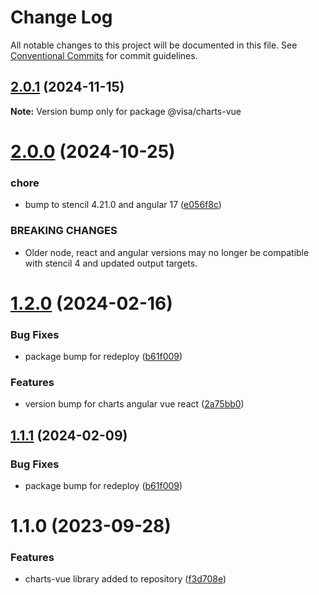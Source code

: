 # Change Log

All notable changes to this project will be documented in this file.
See [Conventional Commits](https://conventionalcommits.org) for commit guidelines.

## [2.0.1](https://github.com/visa/visa-chart-components/compare/@visa/charts-vue@2.0.0...@visa/charts-vue@2.0.1) (2024-11-15)

**Note:** Version bump only for package @visa/charts-vue

# [2.0.0](https://github.com/visa/visa-chart-components/compare/@visa/charts-vue@1.2.0...@visa/charts-vue@2.0.0) (2024-10-25)

### chore

- bump to stencil 4.21.0 and angular 17 ([e056f8c](https://github.com/visa/visa-chart-components/commit/e056f8c95e59ee58ce9facbd4e57552586746f30))

### BREAKING CHANGES

- Older node, react and angular versions may no longer be compatible with stencil 4 and updated output targets.

# [1.2.0](https://github.com/visa/visa-chart-components/compare/@visa/charts-vue@1.1.0...@visa/charts-vue@1.2.0) (2024-02-16)

### Bug Fixes

- package bump for redeploy ([b61f009](https://github.com/visa/visa-chart-components/commit/b61f00995e90cb013aec09c3e4c89ce40f23b6fd))

### Features

- version bump for charts angular vue react ([2a75bb0](https://github.com/visa/visa-chart-components/commit/2a75bb0e33f3f42484e5bb50d3a5abe9d2592807))

## [1.1.1](https://github.com/visa/visa-chart-components/compare/@visa/charts-vue@1.1.0...@visa/charts-vue@1.1.1) (2024-02-09)

### Bug Fixes

- package bump for redeploy ([b61f009](https://github.com/visa/visa-chart-components/commit/b61f00995e90cb013aec09c3e4c89ce40f23b6fd))

# 1.1.0 (2023-09-28)

### Features

- charts-vue library added to repository ([f3d708e](https://github.com/visa/visa-chart-components/commit/f3d708ee0197853f448911f43fff4ce3e25a02bc))
